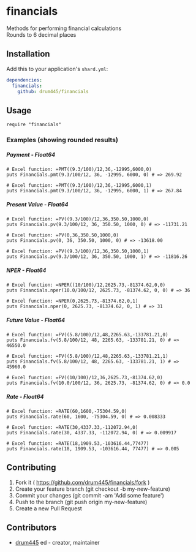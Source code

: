 # financials

Methods for performing financial calculations  
Rounds to 6 decimal places

## Installation

Add this to your application's `shard.yml`:

```yaml
dependencies:
  financials:
    github: drum445/financials
```

## Usage

```crystal
require "financials"
```

### Examples (showing rounded results)

##### Payment - Float64
```crystal
# Excel function: =PMT((9.3/100)/12,36,-12995,6000,0)
puts Financials.pmt(9.3/100/12, 36, -12995, 6000, 0) # => 269.92

# Excel function: =PMT((9.3/100)/12,36,-12995,6000,1)
puts Financials.pmt(9.3/100/12, 36, -12995, 6000, 1) # => 267.84
```
##### Present Value - Float64
```crystal
# Excel function: =PV((9.3/100)/12,36,350.50,1000,0)
puts Financials.pv(9.3/100/12, 36, 350.50, 1000, 0) # => -11731.21

# Excel function: =PV(0,36,350.50,1000,0)
puts Financials.pv(0, 36, 350.50, 1000, 0) # => -13618.00

# Excel function: =PV((9.3/100)/12,36,350.50,1000,1)
puts Financials.pv(9.3/100/12, 36, 350.50, 1000, 1) # => -11816.26
```
##### NPER - Float64
```crystal
# Excel function: =NPER((10/100)/12,2625.73,-81374.62,0,0)
puts Financials.nper(10.0/100/12, 2625.73, -81374.62, 0, 0) # => 36

# Excel function: =NPER(0,2625.73,-81374.62,0,1)
puts Financials.nper(0, 2625.73, -81374.62, 0, 1) # => 31
```
##### Future Value - Float64
```crystal
# Excel function: =FV((5.8/100)/12,48,2265.63,-133781.21,0)
puts Financials.fv(5.8/100/12, 48, 2265.63, -133781.21, 0) # => 46550.0

# Excel function: =FV((5.8/100)/12,48,2265.63,-133781.21,1)
puts Financials.fv(5.8/100/12, 48, 2265.63, -133781.21, 1) # => 45960.0

# Excel function: =FV((10/100)/12,36,2625.73,-81374.62,0)
puts Financials.fv(10.0/100/12, 36, 2625.73, -81374.62, 0) # => 0.0
```
##### Rate - Float64
```crystal
# Excel function: =RATE(60,1600,-75304.59,0)
puts Financials.rate(60, 1600, -75304.59, 0) # => 0.008333

# Excel function: =RATE(30,4337.33,-112072.94,0)
puts Financials.rate(30, 4337.33, -112072.94, 0) # => 0.009917

# Excel function: =RATE(18,1909.53,-103616.44,77477)
puts Financials.rate(18, 1909.53, -103616.44, 77477) # => 0.005
```

## Contributing

1. Fork it ( https://github.com/drum445/financials/fork )
2. Create your feature branch (git checkout -b my-new-feature)
3. Commit your changes (git commit -am 'Add some feature')
4. Push to the branch (git push origin my-new-feature)
5. Create a new Pull Request

## Contributors

- [drum445](https://github.com/drum445) ed - creator, maintainer
